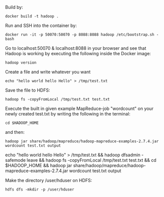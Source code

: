 Build by:
 ```
docker build -t hadoop .
 ```
Run and SSH into the container by:
 ```
docker run -it -p 50070:50070 -p 8088:8088 hadoop /etc/bootstrap.sh -bash
 ```
Go to localhost:50070 & localhost:8088 in your browser and see that Hadoop is working by executing the following inside the Docker image:
```
hadoop version
```
Create a file and write whatever you want
```
echo "hello world hello Hello" > /tmp/test.txt
```
Save the file to HDFS:
```
hadoop fs -copyFromLocal /tmp/test.txt test.txt
```
Execute the built in given example MapReduce-job "wordcount" on your newly created test.txt by writing the following in the terminal:
```
cd $HADOOP_HOME
```
and then:
```
hadoop jar share/hadoop/mapreduce/hadoop-mapreduce-examples-2.7.4.jar wordcount test.txt output
```




echo "hello world hello Hello" > /tmp/test.txt && hadoop dfsadmin -safemode leave && hadoop fs -copyFromLocal /tmp/test.txt test.txt && cd $HADOOP_HOME && hadoop jar share/hadoop/mapreduce/hadoop-mapreduce-examples-2.7.4.jar wordcount test.txt output



Make the directory /user/hduser on HDFS:
```
hdfs dfs -mkdir -p /user/hduser
```


